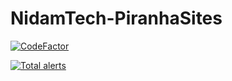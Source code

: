 # NidamTech-PiranhaSites
[![CodeFactor](https://www.codefactor.io/repository/github/nidamtech/nidamtech-piranhasites/badge)](https://www.codefactor.io/repository/github/nidamtech/nidamtech-piranhasites)

[![Total alerts](https://img.shields.io/lgtm/alerts/g/nidamtech/NidamTech-PiranhaSites.svg?logo=lgtm&logoWidth=18)](https://lgtm.com/projects/g/nidamtech/NidamTech-PiranhaSites/alerts/)
